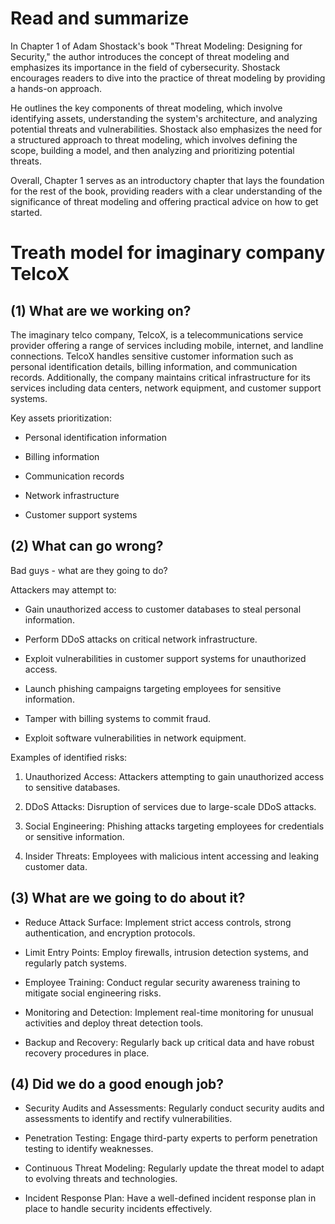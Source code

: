 # Read and summarize

In Chapter 1 of Adam Shostack's book "Threat Modeling: Designing for Security," the author introduces the concept of threat modeling and emphasizes its importance in the field of cybersecurity. Shostack encourages readers to dive into the practice of threat modeling by providing a hands-on approach.

He outlines the key components of threat modeling, which involve identifying assets, understanding the system's architecture, and analyzing potential threats and vulnerabilities. Shostack also emphasizes the need for a structured approach to threat modeling, which involves defining the scope, building a model, and then analyzing and prioritizing potential threats.

Overall, Chapter 1 serves as an introductory chapter that lays the foundation for the rest of the book, providing readers with a clear understanding of the significance of threat modeling and offering practical advice on how to get started.

# Treath model for imaginary company TelcoX

## (1) What are we working on?

The imaginary telco company, TelcoX, is a telecommunications service provider offering a range of services including mobile, internet, and landline connections. TelcoX handles sensitive customer information such as personal identification details, billing information, and communication records. Additionally, the company maintains critical infrastructure for its services including data centers, network equipment, and customer support systems.

Key assets prioritization:

- Personal identification information

- Billing information

- Communication records

- Network infrastructure

- Customer support systems

## (2) What can go wrong?

Bad guys - what are they going to do?

Attackers may attempt to:

- Gain unauthorized access to customer databases to steal personal information.

- Perform DDoS attacks on critical network infrastructure.

- Exploit vulnerabilities in customer support systems for unauthorized access.

- Launch phishing campaigns targeting employees for sensitive information.

- Tamper with billing systems to commit fraud.

- Exploit software vulnerabilities in network equipment.

Examples of identified risks:

1. Unauthorized Access: Attackers attempting to gain unauthorized access to sensitive databases.

2. DDoS Attacks: Disruption of services due to large-scale DDoS attacks.

3. Social Engineering: Phishing attacks targeting employees for credentials or sensitive information.

4. Insider Threats: Employees with malicious intent accessing and leaking customer data.

## (3) What are we going to do about it?

- Reduce Attack Surface: Implement strict access controls, strong authentication, and encryption protocols.

- Limit Entry Points: Employ firewalls, intrusion detection systems, and regularly patch systems.

- Employee Training: Conduct regular security awareness training to mitigate social engineering risks.

- Monitoring and Detection: Implement real-time monitoring for unusual activities and deploy threat detection tools.

- Backup and Recovery: Regularly back up critical data and have robust recovery procedures in place.

## (4) Did we do a good enough job?

- Security Audits and Assessments: Regularly conduct security audits and assessments to identify and rectify vulnerabilities.

- Penetration Testing: Engage third-party experts to perform penetration testing to identify weaknesses.

- Continuous Threat Modeling: Regularly update the threat model to adapt to evolving threats and technologies.

- Incident Response Plan: Have a well-defined incident response plan in place to handle security incidents effectively.
